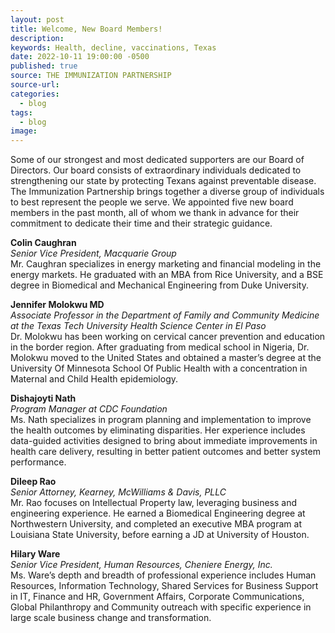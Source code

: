 ```yaml
---
layout: post
title: Welcome, New Board Members!
description:
keywords: Health, decline, vaccinations, Texas
date: 2022-10-11 19:00:00 -0500
published: true
source: THE IMMUNIZATION PARTNERSHIP
source-url:
categories:
  - blog
tags:
  - blog
image:
---
```

Some of our strongest and most dedicated supporters are our Board of Directors. Our board consists of extraordinary individuals dedicated to strengthening our state by protecting Texans against preventable disease. The Immunization Partnership brings together a diverse group of individuals to best represent the people we serve. We appointed five new board members in the past month, all of whom we thank in advance for their commitment to dedicate their time and their strategic guidance.

**Colin Caughran**<br>*Senior Vice President, Macquarie Group*<br>Mr. Caughran specializes in energy marketing and financial modeling in the energy markets. He graduated with an MBA from Rice University, and a BSE degree in Biomedical and Mechanical Engineering from Duke University.

**Jennifer Molokwu MD**<br>*Associate Professor in the Department of Family and Community Medicine at the Texas Tech University Health Science Center in El Paso*<br>Dr. Molokwu has been working on cervical cancer prevention and education in the border region. After graduating from medical school in Nigeria, Dr. Molokwu moved to the United States and obtained a master’s degree at the University Of Minnesota School Of Public Health with a concentration in Maternal and Child Health epidemiology.&nbsp;&nbsp;

**Dishajoyti Nath**<br>*Program Manager at CDC Foundation*<br>Ms. Nath specializes in program planning and implementation to improve the health outcomes by eliminating disparities. Her experience includes data-guided activities designed to bring about immediate improvements in health care delivery, resulting in better patient outcomes and better system performance.

**Dileep Rao**<br>*Senior Attorney, Kearney, McWilliams & Davis, PLLC*<br>Mr. Rao focuses on Intellectual Property law, leveraging business and engineering experience. He earned a Biomedical Engineering degree at Northwestern University, and completed an executive MBA program at Louisiana State University, before earning a JD at University of Houston.

**Hilary Ware**<br>*Senior Vice President, Human Resources, Cheniere Energy, Inc.*<br>Ms. Ware’s depth and breadth of professional experience includes Human Resources, Information Technology, Shared Services for Business Support in IT, Finance and HR, Government Affairs, Corporate Communications, Global Philanthropy and Community outreach with specific experience in large scale business change and transformation.

&nbsp;

&nbsp;

&nbsp;